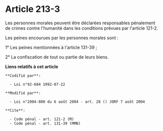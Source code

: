 # Article 213-3

Les personnes morales peuvent être déclarées responsables pénalement de crimes contre l'humanité dans les conditions prévues
par l'article 121-2.

Les peines encourues par les personnes morales sont :

1° Les peines mentionnées à l'article 131-39 ;

2° La confiscation de tout ou partie de leurs biens.

**Liens relatifs à cet article**

	**Codifié par**:

	  - Loi n°92-684 1992-07-22

	**Modifié par**:

	  - Loi n°2004-800 du 6 août 2004 - art. 28 () JORF 7 août 2004

	**Cite**:

	  - Code pénal - art. 121-2 (M)
	  - Code pénal - art. 131-39 (MMN)
